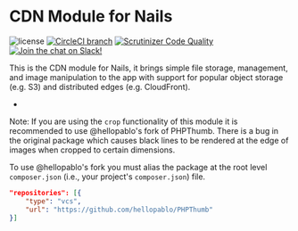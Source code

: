 # CDN Module for Nails

![license](https://img.shields.io/badge/license-MIT-green.svg)
[![CircleCI branch](https://img.shields.io/circleci/project/github/nails/module-cdn.svg)](https://circleci.com/gh/nails/module-cdn)
[![Scrutinizer Code Quality](https://scrutinizer-ci.com/g/nails/module-cdn/badges/quality-score.png)](https://scrutinizer-ci.com/g/nails/module-cdn)
[![Join the chat on Slack!](https://now-examples-slackin-rayibnpwqe.now.sh/badge.svg)](https://nails-app.slack.com/shared_invite/MTg1NDcyNjI0ODcxLTE0OTUwMzA1NTYtYTZhZjc5YjExMQ)

This is the CDN module for Nails, it brings simple file storage, management, and image manipulation to the app with support for popular object storage (e.g. S3) and distributed edges (e.g. CloudFront).

-

Note: If you are using the `crop` functionality of this module it is recommended to use @hellopablo's fork of PHPThumb. There is a bug in the original package which causes black lines to be rendered at the edge of images when cropped to certain dimensions.

To use @hellopablo's fork you must alias the package at the root level `composer.json` (i.e., your project's `composer.json`) file.

```json
"repositories": [{
    "type": "vcs",
    "url": "https://github.com/hellopablo/PHPThumb"
}]
```
